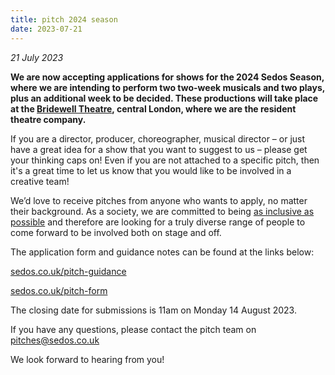 ```yaml
---
title: pitch 2024 season
date: 2023-07-21
---
```

*21 July 2023*

**We are now accepting applications for shows for the 2024 Sedos Season, where we are intending to perform two two-week musicals and two plays, plus an additional week to be decided. These productions will take place at the [Bridewell Theatre](https://sedos.co.uk/venues/bridewell), central London, where we are the resident theatre company.**

If you are a director, producer, choreographer, musical director – or just have a great idea for a show that you want to suggest to us – please get your thinking caps on! Even if you are not attached to a specific pitch, then it's a great time to let us know that you would like to be involved in a creative team!

We’d love to receive pitches from anyone who wants to apply, no matter their background. As a society, we are committed to being [as inclusive as possible](https://sedos.co.uk/shows/2021-a-new-commitment-to-diversity-and-inclusion) and therefore are looking for a truly diverse range of people to come forward to be involved both on stage and off.

The application form and guidance notes can be found at the links below:

[sedos.co.uk/pitch-guidance](https://www.sedos.co.uk/pitch-guidance)

[sedos.co.uk/pitch-form](https://www.sedos.co.uk/pitch-form)

The closing date for submissions is 11am on Monday 14 August 2023.

If you have any questions, please contact the pitch team on pitches@sedos.co.uk

We look forward to hearing from you!